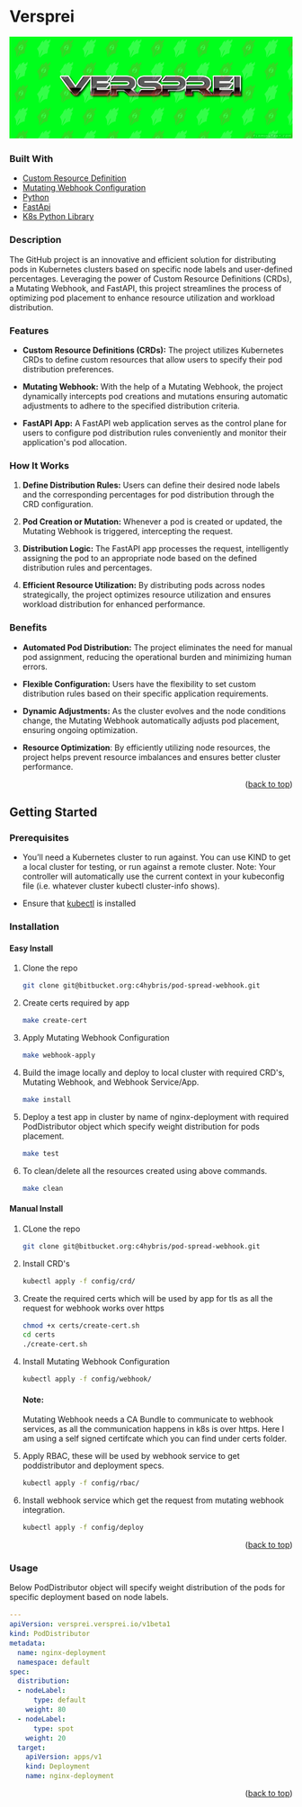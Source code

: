 # Versprei

![Logo](https://github.com/Ishujeet/versprei/blob/master/logo.png)

### Built With

* [Custom Resource Definition][crds-url]
* [Mutating Webhook Configuration][mwc-url]
* [Python][python-url]
* [FastApi][fastapi-url]
* [K8s Python Library][k8s-python-url]

### Description

The GitHub project is an innovative and efficient solution for distributing pods in Kubernetes clusters based on specific node labels and user-defined percentages. Leveraging the power of Custom Resource Definitions (CRDs), a Mutating Webhook, and FastAPI, this project streamlines the process of optimizing pod placement to enhance resource utilization and workload distribution.

### Features
* **Custom Resource Definitions (CRDs):** The project utilizes Kubernetes CRDs to define custom resources that allow users to specify their pod distribution preferences.

* **Mutating Webhook:** With the help of a Mutating Webhook, the project dynamically intercepts pod creations and mutations ensuring automatic adjustments to adhere to the specified distribution criteria.

* **FastAPI App:** A FastAPI web application serves as the control plane for users to configure pod distribution rules conveniently and monitor their application's pod allocation.

### How It Works
1. **Define Distribution Rules:** Users can define their desired node labels and the corresponding percentages for pod distribution through the CRD configuration.

2. **Pod Creation or Mutation:** Whenever a pod is created or updated, the Mutating Webhook is triggered, intercepting the request.

3. **Distribution Logic:** The FastAPI app processes the request, intelligently assigning the pod to an appropriate node based on the defined distribution rules and percentages.

4. **Efficient Resource Utilization:** By distributing pods across nodes strategically, the project optimizes resource utilization and ensures workload distribution for enhanced performance.

### Benefits
* **Automated Pod Distribution:** The project eliminates the need for manual pod assignment, reducing the operational burden and minimizing human errors.

* **Flexible Configuration:** Users have the flexibility to set custom distribution rules based on their specific application requirements.

* **Dynamic Adjustments:** As the cluster evolves and the node conditions change, the Mutating Webhook automatically adjusts pod placement, ensuring ongoing optimization.

* **Resource Optimization**: By efficiently utilizing node resources, the project helps prevent resource imbalances and ensures better cluster performance.

<p align="right">(<a href="#readme-top">back to top</a>)</p>



<!-- GETTING STARTED -->
## Getting Started

### Prerequisites

* You’ll need a Kubernetes cluster to run against. You can use KIND to get a local cluster for testing, or run against a remote cluster. Note: Your controller will automatically use the current context in your kubeconfig file (i.e. whatever cluster kubectl cluster-info shows).

* Ensure that [kubectl][kubectl-url] is installed

### Installation

#### Easy Install
1. Clone the repo
   ```sh
   git clone git@bitbucket.org:c4hybris/pod-spread-webhook.git
   ```
2. Create certs required by app
   ```sh
   make create-cert
   ```
3. Apply Mutating Webhook Configuration
   ```sh
   make webhook-apply
   ```
4. Build the image locally and deploy to local cluster with required CRD's, Mutating Webhook, and Webhook Service/App.
   ```sh
   make install
   ```
5. Deploy a test app in cluster by name of nginx-deployment with required PodDistributor object which specify weight distribution for pods placement.
   ```sh
   make test
   ```
6. To clean/delete all the resources created using above commands.
   ```sh
   make clean
   ```

#### Manual Install
1. CLone the repo
   ```sh
   git clone git@bitbucket.org:c4hybris/pod-spread-webhook.git
   ```
2. Install CRD's
   ```sh
   kubectl apply -f config/crd/
   ```
3. Create the required certs which will be used by app for tls as all the request for webhook works over https
   ```sh
   chmod +x certs/create-cert.sh
   cd certs
   ./create-cert.sh
   ```
4. Install Mutating Webhook Configuration
   ```sh
   kubectl apply -f config/webhook/
   ```
   #### Note:
   Mutating Webhook needs a CA Bundle to communicate to webhook services, as all the communication happens in k8s is over https. Here I am using a self signed certifcate which you can find under certs folder.

5. Apply RBAC, these will be used by webhook service to get poddistributor and deployment specs.
   ```sh
   kubectl apply -f config/rbac/
   ```
6. Install webhook service which get the request from mutating webhook integration.
   ```sh
   kubectl apply -f config/deploy
   ```

<p align="right">(<a href="#readme-top">back to top</a>)</p>

<!-- USAGE EXAMPLES -->
### Usage

Below PodDistributor object will specify weight distribution of the pods for specific deployment based on node labels.
```yaml
---
apiVersion: versprei.versprei.io/v1beta1
kind: PodDistributor
metadata:
  name: nginx-deployment
  namespace: default
spec:
  distribution:
  - nodeLabel:
      type: default
    weight: 80
  - nodeLabel:
      type: spot
    weight: 20
  target:
    apiVersion: apps/v1
    kind: Deployment
    name: nginx-deployment
```
<p align="right">(<a href="#readme-top">back to top</a>)</p>

<!-- MARKDOWN LINKS & IMAGES -->
<!-- https://www.markdownguide.org/basic-syntax/#reference-style-links -->
[crds-url]: https://kubernetes.io/docs/tasks/extend-kubernetes/custom-resources/custom-resource-definitions/
[mwc-url]: https://kubernetes.io/docs/reference/generated/kubernetes-api/v1.27/#mutatingwebhookconfiguration-v1-admissionregistration-k8s-io
[python-url]: https://www.python.org/
[fastapi-url]: https://fastapi.tiangolo.com/lo/
[k8s-python-url]: https://github.com/kubernetes-client/python
[kubectl-url]: https://kubernetes.io/docs/tasks/tools/#kubectl
[ac-url]: https://kubernetes.io/docs/reference/access-authn-authz/admission-controllers/#is-there-a-recommended-set-of-admission-controllers-to-use
